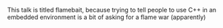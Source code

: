 This talk is titled flamebait, because trying to tell people to use C++ in an embedded environment is a bit of asking for a flame war (apparently)
